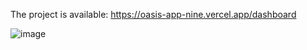 The project is available: https://oasis-app-nine.vercel.app/dashboard

![image](https://github.com/user-attachments/assets/c1a6e625-7c39-47f0-b897-b6a1e5ce4cb4)

